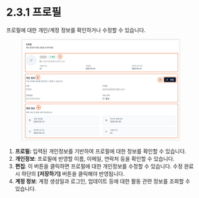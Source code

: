 # 2.3.1 프로필

프로필에 대한 개인/계정 정보를 확인하거나 수정할 수 있습니다.

<figure><img src="../../.gitbook/assets/image (409).png" alt=""><figcaption></figcaption></figure>

1. **프로필:** 입력된 개인정보를 기반하여 프로필에 대한 정보를 확인할 수 있습니다.
2. **개인정보**: 프로필에 반영할 이름, 이메일, 연락처 등을 확인할 수 있습니다.
3. **편집**: 이 버튼을 클릭하면 프로필에 대한 개인정보를 수정할 수 있습니다. 수정 완료 시 하단의 **\[저장하기]** 버튼을 클릭해야 반영됩니다.
4. **계정 정보**: 계정 생성일과 로그인, 업데이트 등에 대한 활동 관련 정보를 조회할 수 있습니다.








